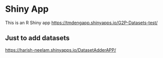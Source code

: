 # Shiny App

This is an R Shiny app
https://tmdengapp.shinyapps.io/G2P-Datasets-test/

## Just to add datasets

https://harish-neelam.shinyapps.io/DatasetAdderAPP/
